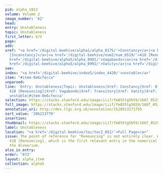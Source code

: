 ```yaml
---
pid: alpha_1013
volume: Volume 2
image_number: '62'
head:
entry: Unstableness
topic: Unstableness
first_letter: U/V
page:
add:
xref: "<a href='/digital-beehive/alpha1/alpha_0175/'>Constancy</a>|<a href='/digital-beehive/num4/num_1094/'>870
  [Inconstancy]</a>|<a href='/digital-beehive/num2/num_0519/'>418 [Renouncing]</a>|<a
  href='/digital-beehive/alpha5/alpha_0991/'>Vagabonds</a>|<a href='/digital-beehive/alpha5/alpha_0980/'>Transitory</a>|<a
  href='/digital-beehive/alpha5/alpha_0992/'>Vanity</a>|<a href='/digital-beehive/alpha3/alpha_0648/'>Nothing</a>"
see:
index: "<a href='/digital-beehive/index5/index_4420/'>unstable</a>"
item: "#item-0e6cfecca"
unparsed:
line: 'Entry: Unstableness|Topic: Unstableness|Xref: Constancy|Xref: 870 [Inconstancy]|Xref:
  418 [Renouncing]|Xref: Vagabonds|Xref: Transitory|Xref: Vanity|Xref: Nothing|Index:
  unstable|#item-0e6cfecca'
selection: https://stacks.stanford.edu/image/iiif/fm855tg5659/1607_0529/808,3779,2930,524/full/0/default.jpg
full_image: https://stacks.stanford.edu/image/iiif/fm855tg5659/1607_0529/full/full/0/default.jpg
annotation_uri: http://dev.llgc.org.uk/annotation/1528913171755
sort_value: '206213779'
insertion:
thumbnail: https://stacks.stanford.edu/image/iiif/fm855tg5659/1607_0529/808,3779,600,180/250,/0/default.jpg
label: Unstableness
location: "<a href='/digital-beehive/toc/toc2_052/'>Full Page</a>"
issue: The point of reference for "Renouncing" is not entirely clear. We linked to
  418 [Renouncing], which is the first relevant entry in the numerical section of
  the Alvearium.
also_in_entry:
order: '073'
layout: alpha_item
collection: alpha5
---
```

